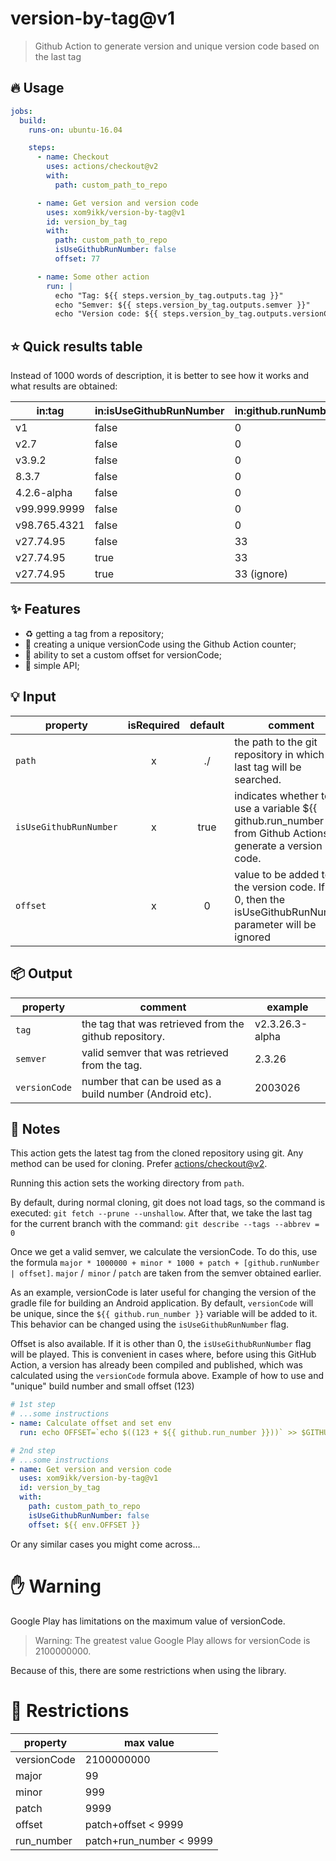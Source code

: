 # version-by-tag@v1
> Github Action to generate version and unique version code based on the last tag

## 🔥 Usage
```yaml
jobs:
  build:
    runs-on: ubuntu-16.04

    steps:
      - name: Checkout
        uses: actions/checkout@v2
        with:
          path: custom_path_to_repo

      - name: Get version and version code
        uses: xom9ikk/version-by-tag@v1
        id: version_by_tag
        with:
          path: custom_path_to_repo
          isUseGithubRunNumber: false
          offset: 77

      - name: Some other action
        run: |
          echo "Tag: ${{ steps.version_by_tag.outputs.tag }}"
          echo "Semver: ${{ steps.version_by_tag.outputs.semver }}"
          echo "Version code: ${{ steps.version_by_tag.outputs.versionCode }}"
```

## ⭐ Quick results table

Instead of 1000 words of description, it is better to see how it works and what results are obtained:

| in:tag           | in:isUseGithubRunNumber | in:github.runNumber | in:offset     | out:versionCode |
|------------------|-------------------------|---------------------|---------------|-----------------|
| v1               | false                   | 0                   | 0             | 10000000        |
| v2.7             | false                   | 0                   | 0             | 20070000        |
| v3.9.2           | false                   | 0                   | 0             | 30090002        |
| 8.3.7            | false                   | 0                   | 0             | 80030007        |
| 4.2.6-alpha      | false                   | 0                   | 0             | 40020006        |
| v99.999.9999     | false                   | 0                   | 0             | 999999999       |
| v98.765.4321     | false                   | 0                   | 0             | 987654321       |
| v27.74.95        | false                   | 33                  | 0             | 270740095       |
| v27.74.95        | true                    | 33                  | 0             | 270740128       |
| v27.74.95        | true                    | 33 (ignore)         | 77            | 270740172       |

## ✨ Features
* ♻️ getting a tag from a repository;
* 🦄 creating a unique versionCode using the Github Action counter;
* 🎸 ability to set a custom offset for versionCode;
* 💎 simple API;

## 💡 Input

| property               | isRequired | default | comment                                                                                                      | example
|------------------------|:----------:|:-------:|--------------------------------------------------------------------------------------------------------------|:--------:
| `path`                 |      x     | ./      | the path to the git repository in which the last tag will be searched.                                       | ./custom/path/to/repo
| `isUseGithubRunNumber` |      x     | true    | indicates whether to use a variable ${{ github.run_number }} from Github Actions to generate a version code. | true
| `offset`               |      x     | 0       | value to be added to the version code. If not 0, then the isUseGithubRunNumber parameter will be ignored | 13

## 📦 Output

| property      | comment                                                  | example
|---------------|----------------------------------------------------------|---------
| `tag`         | the tag that was retrieved from the github repository.   | v2.3.26.3-alpha
| `semver`      | valid semver that was retrieved from the tag.            | 2.3.26
| `versionCode` | number that can be used as a build number (Android etc). | 2003026


## 🧩 Notes
This action gets the latest tag from the cloned repository using git. Any method can be used for cloning. Prefer [actions/checkout@v2](https://github.com/marketplace/actions/checkout).

Running this action sets the working directory from `path`. 

By default, during normal cloning, git does not load tags, so the command is executed: `git fetch --prune --unshallow`.
After that, we take the last tag for the current branch with the command: `git describe --tags --abbrev = 0`

Once we get a valid semver, we calculate the versionCode. To do this, use the formula `major * 1000000 + minor * 1000 + patch + [github.runNumber | offset]`. `major` /` minor` / `patch` are taken from the semver obtained earlier.

As an example, versionCode is later useful for changing the version of the gradle file for building an Android application. By default, `versionCode` will be unique, since the `${{ github.run_number }}` variable will be added to it. This behavior can be changed using the `isUseGithubRunNumber` flag.

Offset is also available. If it is other than 0, the `isUseGithubRunNumber` flag will be played. This is convenient in cases where, before using this GitHub Action, a version has already been compiled and published, which was calculated using the `versionCode` formula above.
Example of how to use and "unique" build number and small offset (123)

```yaml
# 1st step
# ...some instructions
- name: Calculate offset and set env
  run: echo OFFSET=`echo $((123 + ${{ github.run_number }}))` >> $GITHUB_ENV
```

```yaml
# 2nd step
# ...some instructions
- name: Get version and version code
  uses: xom9ikk/version-by-tag@v1
  id: version_by_tag
  with:
    path: custom_path_to_repo
    isUseGithubRunNumber: false
    offset: ${{ env.OFFSET }}
```

Or any similar cases you might come across...

# ✋ Warning
Google Play has limitations on the maximum value of versionCode.
> Warning: The greatest value Google Play allows for versionCode is 2100000000.

Because of this, there are some restrictions when using the library.

# 🙈 Restrictions

| property    | max value               |
|-------------|-------------------------|
| versionCode | 2100000000              |
| major       | 99                      | 
| minor       | 999                     |
| patch       | 9999                    |
| offset      | patch+offset < 9999     |
| run_number  | patch+run_number < 9999 |
